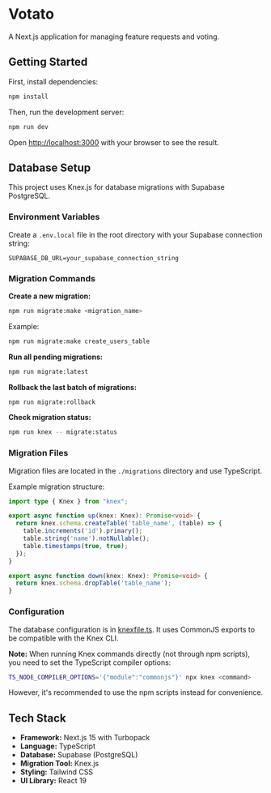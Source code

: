 # Votato

A Next.js application for managing feature requests and voting.

## Getting Started

First, install dependencies:

```bash
npm install
```

Then, run the development server:

```bash
npm run dev
```

Open [http://localhost:3000](http://localhost:3000) with your browser to see the result.

## Database Setup

This project uses Knex.js for database migrations with Supabase PostgreSQL.

### Environment Variables

Create a `.env.local` file in the root directory with your Supabase connection string:

```env
SUPABASE_DB_URL=your_supabase_connection_string
```

### Migration Commands

**Create a new migration:**
```bash
npm run migrate:make <migration_name>
```

Example:
```bash
npm run migrate:make create_users_table
```

**Run all pending migrations:**
```bash
npm run migrate:latest
```

**Rollback the last batch of migrations:**
```bash
npm run migrate:rollback
```

**Check migration status:**
```bash
npm run knex -- migrate:status
```

### Migration Files

Migration files are located in the `./migrations` directory and use TypeScript.

Example migration structure:

```typescript
import type { Knex } from "knex";

export async function up(knex: Knex): Promise<void> {
  return knex.schema.createTable('table_name', (table) => {
    table.increments('id').primary();
    table.string('name').notNullable();
    table.timestamps(true, true);
  });
}

export async function down(knex: Knex): Promise<void> {
  return knex.schema.dropTable('table_name');
}
```

### Configuration

The database configuration is in [knexfile.ts](knexfile.ts). It uses CommonJS exports to be compatible with the Knex CLI.

**Note:** When running Knex commands directly (not through npm scripts), you need to set the TypeScript compiler options:

```bash
TS_NODE_COMPILER_OPTIONS='{"module":"commonjs"}' npx knex <command>
```

However, it's recommended to use the npm scripts instead for convenience.

## Tech Stack

- **Framework:** Next.js 15 with Turbopack
- **Language:** TypeScript
- **Database:** Supabase (PostgreSQL)
- **Migration Tool:** Knex.js
- **Styling:** Tailwind CSS
- **UI Library:** React 19
